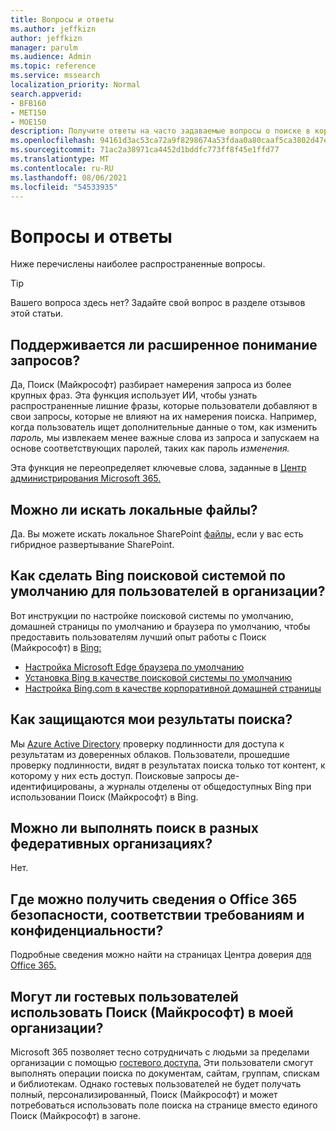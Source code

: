 ```yaml
---
title: Вопросы и ответы
ms.author: jeffkizn
author: jeffkizn
manager: parulm
ms.audience: Admin
ms.topic: reference
ms.service: mssearch
localization_priority: Normal
search.appverid:
- BFB160
- MET150
- MOE150
description: Получите ответы на часто задаваемые вопросы о поиске в корпоративной среде и Поиске (Майкрософт)
ms.openlocfilehash: 94161d3ac53ca72a9f8298674a53fdaa0a80caaf5ca3802d47ea693043a30530
ms.sourcegitcommit: 71ac2a38971ca4452d1bddfc773ff8f45e1ffd77
ms.translationtype: MT
ms.contentlocale: ru-RU
ms.lasthandoff: 08/06/2021
ms.locfileid: "54533935"
---
```

<!-- markdownlint-disable no-trailing-punctuation -->
# <a name="frequently-asked-questions"></a>Вопросы и ответы

Ниже перечислены наиболее распространенные вопросы.

> [!TIP]
> Вашего вопроса здесь нет? Задайте свой вопрос в разделе отзывов этой статьи.

## <a name="is-advanced-query-understanding-supported"></a>Поддерживается ли расширенное понимание запросов?

Да, Поиск (Майкрософт) разбирает намерения запроса из более крупных фраз. Эта функция использует ИИ, чтобы узнать распространенные лишние фразы, которые пользователи добавляют в свои запросы, которые не влияют на их намерения поиска. Например, когда пользователь ищет дополнительные данные о том, как изменить *пароль,* мы извлекаем менее важные слова из запроса и запускаем на основе соответствующих паролей, таких как пароль *изменения.*
  
Эта функция не переопределяет ключевые слова, заданные в [Центр администрирования Microsoft 365.](https://admin.microsoft.com)
  
## <a name="can-you-search-for-files-on-premises"></a>Можно ли искать локальные файлы?

Да. Вы можете искать локальное SharePoint [файлы,](http://sharepoint.com/) если у вас есть гибридное развертывание SharePoint.
  
## <a name="how-do-i-make-bing-the-default-search-engine-for-people-in-my-org"></a>Как сделать Bing поисковой системой по умолчанию для пользователей в организации?

Вот инструкции по настройке поисковой системы по умолчанию, домашней страницы по умолчанию и браузера по умолчанию, чтобы предоставить пользователям лучший опыт работы с Поиск (Майкрософт) в [Bing:](https://Bing.com)

- [Настройка Microsoft Edge браузера по умолчанию](/deployedge/edge-default-browser)
- [Установка Bing в качестве поисковой системы по умолчанию](set-default-search-engine.md)
- [Настройка Bing.com в качестве корпоративной домашней страницы](set-default-homepage.md)

## <a name="how-are-my-search-results-protected"></a>Как защищаются мои результаты поиска?

Мы [Azure Active Directory](/azure/active-directory/) проверку подлинности для доступа к результатам из доверенных облаков. Пользователи, прошедшие проверку подлинности, видят в результатах поиска только тот контент, к которому у них есть доступ. Поисковые запросы де-идентифицированы, [](https://Bing.com) а журналы отделены от общедоступных Bing при использовании Поиск (Майкрософт) в Bing.

## <a name="can-i-search-across-federated-organizations"></a>Можно ли выполнять поиск в разных федеративных организациях?

Нет.

## <a name="where-can-i-get-info-about-office-365-security-compliance-and-privacy"></a>Где можно получить сведения о Office 365 безопасности, соответствии требованиям и конфиденциальности?

Подробные сведения можно найти на страницах Центра доверия [для Office 365.](https://www.microsoft.com/TrustCenter/CloudServices/office365/default.aspx)

## <a name="can-guest-users-leverage-microsoft-search-in-my-organization"></a>Могут ли гостевых пользователей использовать Поиск (Майкрософт) в моей организации?

Microsoft 365 позволяет тесно сотрудничать с людьми за пределами организации с помощью [гостевого доступа.](/microsoft-365/solutions/collaborate-with-people-outside-your-organization) Эти пользователи смогут выполнять операции поиска по документам, сайтам, группам, спискам и библиотекам. Однако гостевых пользователей не будет получать полный, персонализированный, Поиск (Майкрософт) и может потребоваться использовать поле поиска на странице вместо единого Поиск (Майкрософт) в загоне.